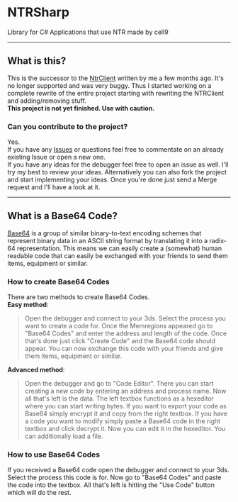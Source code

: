 # NTRSharp  
Library for C# Applications that use NTR made by cell9

---

## What is this?
This is the successor to the [NtrClient](https://github.com/imthe666st/NTRClient) written by me a few months ago. It's no longer supported and was very buggy. Thus I started working on a complete rewrite of the entire project starting with rewriting the NTRClient and adding/removing stuff.  
**This project is not yet finished. Use with caution.**

### Can you contribute to the project?

Yes.  
If you have any [Issues](https://github.com/imthe666st/NTRSharp/issues) or questions feel free to commentate on an already existing Issue or open a new one.  
If you have any ideas for the debugger feel free to open an issue as well. I'll try my best to review your ideas. Alternatively you can also fork the project and start implementing your ideas. Once you're done just send a Merge request and I'll have a look at it.

---

## What is a Base64 Code?
[Base64](https://en.wikipedia.org/wiki/Base64) is a group of similar binary-to-text encoding schemes that represent binary data in an ASCII string format by translating it into a radix-64 representation. This means we can easily create a (somewhat) human readable code that can easily be exchanged with your friends to send them items, equipment or similar.  

### How to create Base64 Codes
There are two methods to create Base64 Codes.  
**Easy method**:  
> Open the debugger and connect to your 3ds. Select the process you want to create a code for. Once the Memregions appeared go to "Base64 Codes" and enter the address and length of the code. Once that's done just click "Create Code" and the Base64 code should appear. You can now exchange this code with your friends and give them items, equipment or similar. 

**Advanced method**:  
> Open the debugger and go to "Code Editor". There you can start creating a new code by entering an address and process name. Now all that's left is the data. The left textbox functions as a hexeditor where you can start writing bytes. If you want to export your code as Base64 simply encrypt it and copy from the right textbox. If you have a code you want to modify simply paste a Base64 code in the right textbox and click decrypt it. Now you can edit it in the hexeditor. You can additionally load a file.

### How to use Base64 Codes
If you received a Base64 code open the debugger and connect to your 3ds. Select the process this code is for. Now go to "Base64 Codes" and paste the code into the textbox. All that's left is hitting the "Use Code" button which will do the rest. 
